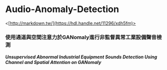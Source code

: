 # Audio-Anomaly-Detection
<[http://markdown.tw/](https://hdl.handle.net/11296/xdh5fm)>
### 使用通道與空間注意力於GANomaly進行非監督異常工業設備聲音檢測
##### Unsupervised Abnormal Industrial Equipment Sounds Detection Using Channel and Spatial Attention on GANomaly

